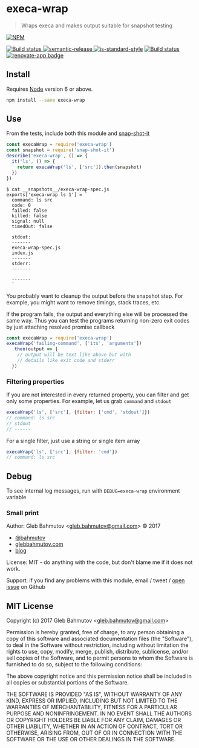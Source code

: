 # execa-wrap

> Wraps execa and makes output suitable for snapshot testing

[![NPM][npm-icon] ][npm-url]

[![Build status][ci-image] ][ci-url]
[![semantic-release][semantic-image] ][semantic-url]
[![js-standard-style][standard-image]][standard-url]
[![Build status](https://ci.appveyor.com/api/projects/status/k0x59r7f4qem7nvb?svg=true)](https://ci.appveyor.com/project/RandallKent/execa-wrap)
[![renovate-app badge][renovate-badge]][renovate-app]

## Install

Requires [Node](https://nodejs.org/en/) version 6 or above.

```sh
npm install --save execa-wrap
```

## Use

From the tests, include both this module and
[snap-shot-it](https://github.com/bahmutov/snap-shot-it)

```js
const execaWrap = require('execa-wrap')
const snapshot = require('snap-shot-it')
describe('execa-wrap', () => {
  it('ls', () => {
    return execaWrap('ls', ['src']).then(snapshot)
  })
})
```
```text
$ cat __snapshots__/execa-wrap-spec.js
exports['execa-wrap ls 1'] = `
  command: ls src
  code: 0
  failed: false
  killed: false
  signal: null
  timedOut: false

  stdout:
  -------
  execa-wrap-spec.js
  index.js
  -------
  stderr:
  -------

  -------
  `
```

You probably want to cleanup the output before the snapshot step. For example, you might
want to remove timings, stack traces, etc.

If the program fails, the output and everything else will be processed the same way.
Thus you can test the programs returning non-zero exit codes by just attaching resolved
promise callback

```js
const execaWrap = require('execa-wrap')
execaWrap('failing-command', ['its', 'arguments'])
  .then(output => {
    // output will be text like above but with
    // details like exit code and stderr
  })
```

### Filtering properties

If you are not interested in every returned property, you can filter and get only some
properties. For example, let us grab `command` and `stdout`

```js
execaWrap('ls', ['src'], {filter: ['cmd', 'stdout']})
// command: ls src
// stdout
// ------
```

For a single filter, just use a string or single item array

```js
execaWrap('ls', ['src'], {filter: 'cmd'})
// command: ls src
```

## Debug

To see internal log messages, run with `DEBUG=execa-wrap` environment variable

### Small print

Author: Gleb Bahmutov &lt;gleb.bahmutov@gmail.com&gt; &copy; 2017

* [@bahmutov](https://twitter.com/bahmutov)
* [glebbahmutov.com](https://glebbahmutov.com)
* [blog](https://glebbahmutov.com/blog)

License: MIT - do anything with the code, but don't blame me if it does not work.

Support: if you find any problems with this module, email / tweet /
[open issue](https://github.com/bahmutov/execa-wrap/issues) on Github

## MIT License

Copyright (c) 2017 Gleb Bahmutov &lt;gleb.bahmutov@gmail.com&gt;

Permission is hereby granted, free of charge, to any person
obtaining a copy of this software and associated documentation
files (the "Software"), to deal in the Software without
restriction, including without limitation the rights to use,
copy, modify, merge, publish, distribute, sublicense, and/or sell
copies of the Software, and to permit persons to whom the
Software is furnished to do so, subject to the following
conditions:

The above copyright notice and this permission notice shall be
included in all copies or substantial portions of the Software.

THE SOFTWARE IS PROVIDED "AS IS", WITHOUT WARRANTY OF ANY KIND,
EXPRESS OR IMPLIED, INCLUDING BUT NOT LIMITED TO THE WARRANTIES
OF MERCHANTABILITY, FITNESS FOR A PARTICULAR PURPOSE AND
NONINFRINGEMENT. IN NO EVENT SHALL THE AUTHORS OR COPYRIGHT
HOLDERS BE LIABLE FOR ANY CLAIM, DAMAGES OR OTHER LIABILITY,
WHETHER IN AN ACTION OF CONTRACT, TORT OR OTHERWISE, ARISING
FROM, OUT OF OR IN CONNECTION WITH THE SOFTWARE OR THE USE OR
OTHER DEALINGS IN THE SOFTWARE.

[npm-icon]: https://nodei.co/npm/execa-wrap.svg?downloads=true
[npm-url]: https://npmjs.org/package/execa-wrap
[ci-image]: https://travis-ci.org/bahmutov/execa-wrap.svg?branch=master
[ci-url]: https://travis-ci.org/bahmutov/execa-wrap
[semantic-image]: https://img.shields.io/badge/%20%20%F0%9F%93%A6%F0%9F%9A%80-semantic--release-e10079.svg
[semantic-url]: https://github.com/semantic-release/semantic-release
[standard-image]: https://img.shields.io/badge/code%20style-standard-brightgreen.svg
[standard-url]: http://standardjs.com/
[renovate-badge]: https://img.shields.io/badge/renovate-app-blue.svg
[renovate-app]: https://renovateapp.com/
